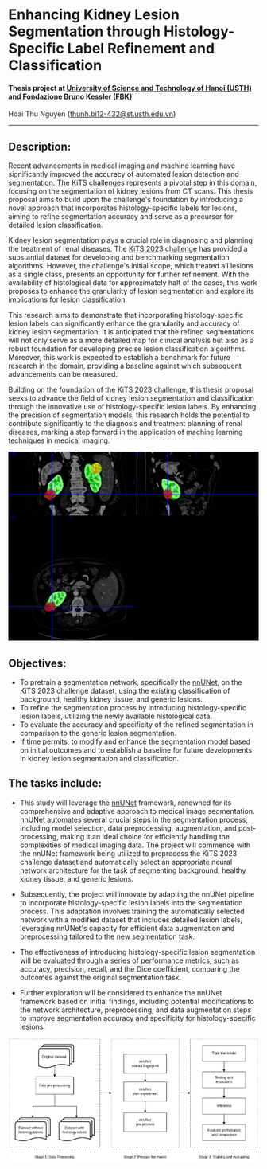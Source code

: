 # Enhancing Kidney Lesion Segmentation through Histology-Specific Label Refinement and Classification

#### Thesis project at [University of Science and Technology of Hanoi (USTH)](https://usth.edu.vn/en) and [Fondazione Bruno Kessler (FBK)](https://www.fbk.eu/en/)

Hoai Thu Nguyen (thunh.bi12-432@st.usth.edu.vn)

---

## Description:
Recent advancements in medical imaging and machine learning have significantly improved the accuracy of automated lesion detection and segmentation. The [KiTS challenges](https://kits-challenge.org/kits23/) represents a pivotal step in this domain, focusing on the segmentation of kidney lesions from CT scans. This thesis proposal aims to build upon the challenge's foundation by introducing a novel approach that incorporates histology-specific labels for lesions, aiming to refine segmentation accuracy and serve as a precursor for detailed lesion classification.

Kidney lesion segmentation plays a crucial role in diagnosing and planning the treatment of renal diseases. The [KiTS 2023 challenge](https://kits-challenge.org/kits23/) has provided a substantial dataset for developing and benchmarking segmentation algorithms. However, the challenge's initial scope, which treated all lesions as a single class, presents an opportunity for further refinement. With the availability of histological data for approximately half of the cases, this work proposes to enhance the granularity of lesion segmentation and explore its implications for lesion classification.

This research aims to demonstrate that incorporating histology-specific lesion labels can significantly enhance the granularity and accuracy of kidney lesion segmentation. It is anticipated that the refined segmentations will not only serve as a more detailed map for clinical analysis but also as a robust foundation for developing precise lesion classification algorithms. Moreover, this work is expected to establish a benchmark for future research in the domain, providing a baseline against which subsequent advancements can be measured.

Building on the foundation of the KiTS 2023 challenge, this thesis proposal seeks to advance the field of kidney lesion segmentation and classification through the innovative use of histology-specific lesion labels. By enhancing the precision of segmentation models, this research holds the potential to contribute significantly to the diagnosis and treatment planning of renal diseases, marking a step forward in the application of machine learning techniques in medical imaging.

<img src="kidney_tumor_seg_sample.png">

## Objectives: 

- To pretrain a segmentation network, specifically the [nnUNet](https://github.com/MIC-DKFZ/nnUNet), on the KiTS 2023 challenge dataset, using the existing classification of background, healthy kidney tissue, and generic lesions.
- To refine the segmentation process by introducing histology-specific lesion labels, utilizing the newly available histological data.
- To evaluate the accuracy and specificity of the refined segmentation in comparison to the generic lesion segmentation.
- If time permits, to modify and enhance the segmentation model based on initial outcomes and to establish a baseline for future developments in kidney lesion segmentation and classification.

## The tasks include: 

- This study will leverage the [nnUNet](https://github.com/MIC-DKFZ/nnUNet) framework, renowned for its comprehensive and adaptive approach to medical image segmentation. nnUNet automates several crucial steps in the segmentation process, including model selection, data preprocessing, augmentation, and post-processing, making it an ideal choice for efficiently handling the complexities of medical imaging data. The project will commence with the nnUNet framework being utilized to preprocess the KiTS 2023 challenge dataset and automatically select an appropriate neural network architecture for the task of segmenting background, healthy kidney tissue, and generic lesions.

- Subsequently, the project will innovate by adapting the nnUNet pipeline to incorporate histology-specific lesion labels into the segmentation process. This adaptation involves training the automatically selected network with a modified dataset that includes detailed lesion labels, leveraging nnUNet's capacity for efficient data augmentation and preprocessing tailored to the new segmentation task.

- The effectiveness of introducing histology-specific lesion segmentation will be evaluated through a series of performance metrics, such as accuracy, precision, recall, and the Dice coefficient, comparing the outcomes against the original segmentation task.

- Further exploration will be considered to enhance the nnUNet framework based on initial findings, including potential modifications to the network architecture, preprocessing, and data augmentation steps to improve segmentation accuracy and specificity for histology-specific lesions.

<img src="overall-framework.png">